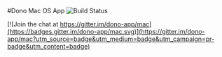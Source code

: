 #Dono Mac OS App ![Build Status](https://travis-ci.org/dono-app/mac.svg?branch=master)

[![Join the chat at https://gitter.im/dono-app/mac](https://badges.gitter.im/dono-app/mac.svg)](https://gitter.im/dono-app/mac?utm_source=badge&utm_medium=badge&utm_campaign=pr-badge&utm_content=badge)
